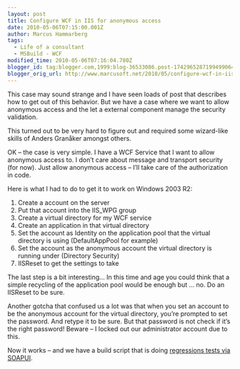 ```yaml
---
layout: post
title: Configure WCF in IIS for anonymous access
date: 2010-05-06T07:15:00.001Z
author: Marcus Hammarberg
tags:
  - Life of a consultant
  - MSBuild - WCF
modified_time: 2010-05-06T07:16:04.780Z
blogger_id: tag:blogger.com,1999:blog-36533086.post-1742965287199499064
blogger_orig_url: http://www.marcusoft.net/2010/05/configure-wcf-in-iis-for-anonymous.html
---
```



This case may sound strange and I have seen loads of post that describes
how to get out of this behavior. But we have a case where we want to
allow anonymous access and the let a external component manage the
security validation.

This turned out to be very hard to figure out and required some
wizard-like skills of Anders Granåker amongst others.

OK – the case is very simple. I have a WCF Service that I want to allow
anonymous access to. I don’t care about message and transport security
(for now). Just allow anonymous access – I’ll take care of the
authorization in code.

Here is what I had to do to get it to work on Windows 2003 R2:

1.  Create a account on the server
2.  Put that account into the IIS_WPG group
3.  Create a virtual directory for my WCF service
4.  Create an application in that virtual directory
5.  Set the account as Identity on the application pool that the virtual
    directory is using (DefaultAppPool for example)
6.  Set the account as the anonymous account the virtual directory is
    running under (Directory Security)
7.  IISReset to get the settings to take

The last step is a bit interesting… In this time and age you could think
that a simple recycling of the application pool would be enough but …
no. Do an IISReset to be sure.

Another gotcha that confused us a lot was that when you set an account
to be the anonymous account for the virtual directory, you’re prompted
to set the password. And retype it to be sure. But that password is not
check if it’s the right password! Beware – I locked out our
administrator account due to this.

Now it works – and we have a build script that is doing <a
href="http://www.marcusoft.net/2010/04/calling-soapui-testscript-from-msbuild.html"
target="_blank">regressions tests via SOAPUI</a>.

